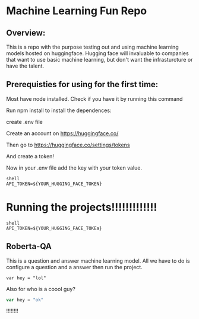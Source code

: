 # Machine Learning Fun Repo

## Overview:

This is a repo with the purpose testing out and using machine learning models hosted on huggingface. Hugging face will invaluable to companies that want to use basic machine learning, but don't want the infrasturcture or have the talent.

## Prerequisties for using for the first time:

Most have node installed. Check if you have it by running this command

<shell-block command="node -v" saved="true"></shell-block> Run npm install to install the dependences:

<shell-block command="npm install" saved="true"></shell-block> create .env file

<shell-block command="touch .env" saved="true"></shell-block> Create an account on https://huggingface.co/<image-component src='local-image' width="684" height="392" islocal="false" localimageid="dev-docs-TW9uLCAwNyBOb3YgMjAyMiAxNTowOToxMyBHTVQ=">

Then go to https://huggingface.co/settings/tokens

And create a token!

<image-component src='local-image' width="636" height="352" islocal="false" localimageid="dev-docs-TW9uLCAwNyBOb3YgMjAyMiAxNToxMDo1MCBHTVQ=">

Now in your .env file add the key with your token value.

```
shell
API_TOKEN=${YOUR_HUGGING_FACE_TOKEN}
```
# Running the projects!!!!!!!!!!!!!

```shell
shell
API_TOKEN=${YOUR_HUGGING_FACE_TOKEa}
```

## Roberta-QA

This is a question and answer machine learning model. All we have to do is configure a question and a answer then run the project.

```
var hey = "lol"
```

<shell-block command="node roberta-base-qa.mjs --question=&quot;What is my name?&quot; --context=&quot;blah blah blah.  My name is andrew&quot;" saved="true"></shell-block>Also for who is a coool guy?
<shell-block command="node roberta-base-qa.mjs --question=&quot;Who is a cool guy?&quot; --context=&quot;Sergio is a very cool guy&quot;" saved="true"></shell-block>

```javascript
var hey = "ok"
```
!!!!!!!!